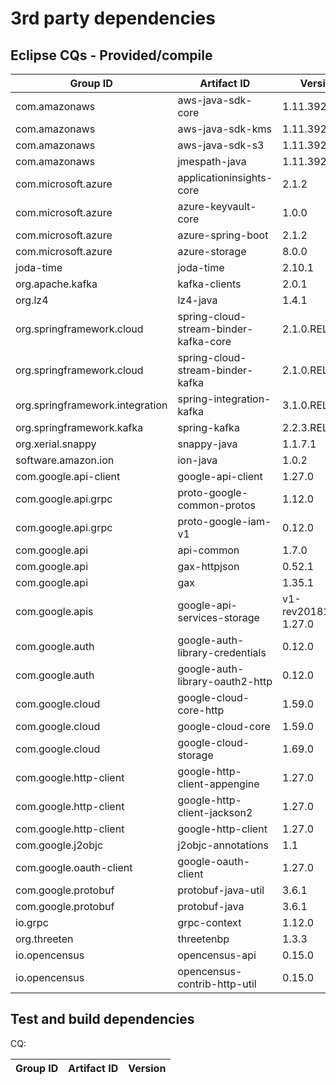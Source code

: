 # 3rd party dependencies

## Eclipse CQs - Provided/compile

| Group ID                                     | Artifact ID                           | Version               | CQ                                                               |
| -------------------------------------------- | ------------------------------------- | --------------------- | ---------------------------------------------------------------- |
| com.amazonaws                                | aws-java-sdk-core                     | 1.11.392              | [CQ17353](https://dev.eclipse.org/ipzilla/show_bug.cgi?id=17353) |
| com.amazonaws                                | aws-java-sdk-kms                      | 1.11.392              | [CQ17354](https://dev.eclipse.org/ipzilla/show_bug.cgi?id=17354) |
| com.amazonaws                                | aws-java-sdk-s3                       | 1.11.392              | [CQ17355](https://dev.eclipse.org/ipzilla/show_bug.cgi?id=17355) |
| com.amazonaws                                | jmespath-java                         | 1.11.392              | [CQ17356](https://dev.eclipse.org/ipzilla/show_bug.cgi?id=17356) |
| com.microsoft.azure                          | applicationinsights-core              | 2.1.2                 | [CQ18817](https://dev.eclipse.org/ipzilla/show_bug.cgi?id=18817) |
| com.microsoft.azure                          | azure-keyvault-core                   | 1.0.0                 | [CQ19128](https://dev.eclipse.org/ipzilla/show_bug.cgi?id=19128) |
| com.microsoft.azure                          | azure-spring-boot                     | 2.1.2                 | [CQ18830](https://dev.eclipse.org/ipzilla/show_bug.cgi?id=18830) |
| com.microsoft.azure                          | azure-storage                         | 8.0.0                 | [CQ19127](https://dev.eclipse.org/ipzilla/show_bug.cgi?id=19127) |
| joda-time                                    | joda-time                             | 2.10.1                | [CQ20332](https://dev.eclipse.org/ipzilla/show_bug.cgi?id=20332) |
| org.apache.kafka                             | kafka-clients                         | 2.0.1                 | [CQ18815](https://dev.eclipse.org/ipzilla/show_bug.cgi?id=18815) |
| org.lz4                                      | lz4-java                              | 1.4.1                 | [CQ18816](https://dev.eclipse.org/ipzilla/show_bug.cgi?id=18816) |
| org.springframework.cloud                    | spring-cloud-stream-binder-kafka-core | 2.1.0.RELEASE         | [CQ18814](https://dev.eclipse.org/ipzilla/show_bug.cgi?id=18814) |
| org.springframework.cloud                    | spring-cloud-stream-binder-kafka      | 2.1.0.RELEASE         | [CQ18814](https://dev.eclipse.org/ipzilla/show_bug.cgi?id=18814) |
| org.springframework.integration              | spring-integration-kafka              | 3.1.0.RELEASE         | [CQ18813](https://dev.eclipse.org/ipzilla/show_bug.cgi?id=18813) |
| org.springframework.kafka                    | spring-kafka                          | 2.2.3.RELEASE         | [CQ18812](https://dev.eclipse.org/ipzilla/show_bug.cgi?id=18812) |
| org.xerial.snappy                            | snappy-java                           | 1.1.7.1               | [CQ19854](https://dev.eclipse.org/ipzilla/show_bug.cgi?id=19854) |
| software.amazon.ion                          | ion-java                              | 1.0.2                 | [CQ19853](https://dev.eclipse.org/ipzilla/show_bug.cgi?id=19853) |
| com.google.api-client                        | google-api-client                     | 1.27.0                | [CQ19692](https://dev.eclipse.org/ipzilla/show_bug.cgi?id=19692) |
| com.google.api.grpc                          | proto-google-common-protos            | 1.12.0                | [CQ19693](https://dev.eclipse.org/ipzilla/show_bug.cgi?id=19693) |
| com.google.api.grpc                          | proto-google-iam-v1                   | 0.12.0                | [CQ19694](https://dev.eclipse.org/ipzilla/show_bug.cgi?id=19694) |
| com.google.api                               | api-common                            | 1.7.0                 | [CQ19695](https://dev.eclipse.org/ipzilla/show_bug.cgi?id=19695) |
| com.google.api                               | gax-httpjson                          | 0.52.1                | [CQ19697](https://dev.eclipse.org/ipzilla/show_bug.cgi?id=19697) |
| com.google.api                               | gax                                   | 1.35.1                | [CQ19696](https://dev.eclipse.org/ipzilla/show_bug.cgi?id=19696) |
| com.google.apis                              | google-api-services-storage           | v1-rev20181109-1.27.0 | [CQ19703](https://dev.eclipse.org/ipzilla/show_bug.cgi?id=19703) |
| com.google.auth                              | google-auth-library-credentials       | 0.12.0                | [CQ19758](https://dev.eclipse.org/ipzilla/show_bug.cgi?id=19758) |
| com.google.auth                              | google-auth-library-oauth2-http       | 0.12.0                | [CQ19759](https://dev.eclipse.org/ipzilla/show_bug.cgi?id=19759) |
| com.google.cloud                             | google-cloud-core-http                | 1.59.0                | [CQ19809](https://dev.eclipse.org/ipzilla/show_bug.cgi?id=19809) |
| com.google.cloud                             | google-cloud-core                     | 1.59.0                | [CQ19810](https://dev.eclipse.org/ipzilla/show_bug.cgi?id=19810) |
| com.google.cloud                             | google-cloud-storage                  | 1.69.0                | [CQ19811](https://dev.eclipse.org/ipzilla/show_bug.cgi?id=19811) |
| com.google.http-client                       | google-http-client-appengine          | 1.27.0                | [CQ19835](https://dev.eclipse.org/ipzilla/show_bug.cgi?id=19835) |
| com.google.http-client                       | google-http-client-jackson2           | 1.27.0                | [CQ19836](https://dev.eclipse.org/ipzilla/show_bug.cgi?id=19836) |
| com.google.http-client                       | google-http-client                    | 1.27.0                | [CQ19857](https://dev.eclipse.org/ipzilla/show_bug.cgi?id=19857) |
| com.google.j2objc                            | j2objc-annotations                    | 1.1                   | [CQ19837](https://dev.eclipse.org/ipzilla/show_bug.cgi?id=19837) |
| com.google.oauth-client                      | google-oauth-client                   | 1.27.0                | [CQ19858](https://dev.eclipse.org/ipzilla/show_bug.cgi?id=19858) |
| com.google.protobuf                          | protobuf-java-util                    | 3.6.1                 | [CQ19850](https://dev.eclipse.org/ipzilla/show_bug.cgi?id=19850) |
| com.google.protobuf                          | protobuf-java                         | 3.6.1                 | [CQ19851](https://dev.eclipse.org/ipzilla/show_bug.cgi?id=19851) |
| io.grpc                                      | grpc-context                          | 1.12.0                | [CQ19852](https://dev.eclipse.org/ipzilla/show_bug.cgi?id=19852) |
| org.threeten                                 | threetenbp                            | 1.3.3                 | [CQ19938](https://dev.eclipse.org/ipzilla/show_bug.cgi?id=19938) |
| io.opencensus                                | opencensus-api                        | 0.15.0                | [CQ19936](https://dev.eclipse.org/ipzilla/show_bug.cgi?id=19936) |
| io.opencensus                                | opencensus-contrib-http-util          | 0.15.0                | [CQ19937](https://dev.eclipse.org/ipzilla/show_bug.cgi?id=19937) |

## Test and build dependencies

CQ:

| Group ID | Artifact ID | Version |
| -------- | ----------- | ------- |
